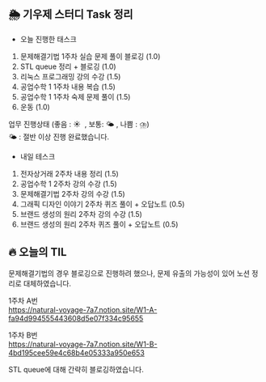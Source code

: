 ## 🌦️ 기우제 스터디 Task 정리

- 오늘 진행한 태스크
1. 문제해결기법 1주차 실습 문제 풀이 블로깅 (1.0)
2. STL queue 정리 + 블로깅 (1.0)
3. 리눅스 프로그래밍 강의 수강 (1.5)
4. 공업수학 1 1주차 내용 복습 (1.5)
5. 공업수학 1 1주차 숙제 문제 풀이 (1.5)
6. 운동 (1.0)

업무 진행상태 (좋음 : ☀  , 보통: 🌤 , 나쁨 : ⛈)  
🌤 : 절반 이상 진행 완료했습니다.
 
- 내일 테스크
1. 전자상거래 2주차 내용 정리 (1.5)
2. 공업수학 1 2주차 강의 수강 (1.5)
3. 문제해결기법 2주차 강의 수강 (1.5)
4. 그래픽 디자인 이야기 2주차 퀴즈 풀이 + 오답노트 (0.5)
5. 브랜드 생성의 원리 2주차 강의 수강 (1.5)
6. 브랜드 생성의 원리 2주차 퀴즈 풀이 + 오답노트 (0.5)

## 🔥 오늘의 TIL

문제해결기법의 경우 블로깅으로 진행하려 했으나, 문제 유출의 가능성이 있어 노션 정리로 대체하였습니다.

1주차 A번  
https://natural-voyage-7a7.notion.site/W1-A-fa94d994555443608d5e07f334c95655  

1주차 B번  
https://natural-voyage-7a7.notion.site/W1-B-4bd195cee59e4c68b4e05333a950e653  

STL queue에 대해 간략히 블로깅하였습니다.  

